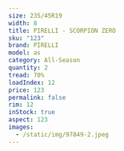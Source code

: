 ```yaml
---
size: 235/45R19
width: 8
title: PIRELLI - SCORPION ZERO
sku: "123"
brand: PIRELLI
model: as
category: All-Season
quantity: 2
tread: 70%
loadIndex: 12
price: 123
permalink: false
rim: 12
inStock: true
aspect: 123
images:
  - /static/img/97849-2.jpeg
---
```


